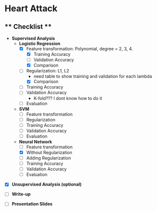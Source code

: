 # **Heart Attack**
## ** Checklist **
- **Supervised Analysis**
    - **Logistic Regression**
        - [x] Feature transformation: Polynomial, degree = 2, 3, 4.
            - [x] Training Accuracy
            - [ ] Validation Accuracy
            - [x] Comparison
        - [ ] Regularization: L1, L2
            - need table to show training and validation for each lambda
            - [x] Comparison
        - [ ] Training Accuracy
        - [ ] Validation Accuracy
            - K-fold??? I dont know how to do it
        - [ ] Evaluation
    - **SVM**
        - [ ] Feature transformation
        - [ ] Regularization
        - [ ] Training Accuracy
        - [ ] Validation Accuracy
        - [ ] Evaluation
    - **Neural Network**
        - [ ] Feature transformation
        - [x] Without Regularization
        - [ ] Adding Regularization
        - [ ] Training Accuracy
        - [ ] Validation Accuracy
        - [ ] Evaluation
- [x] **Unsupervised Analysis (optional)**
- [ ] **Write-up**
- [ ] **Presentation Slides**
        

